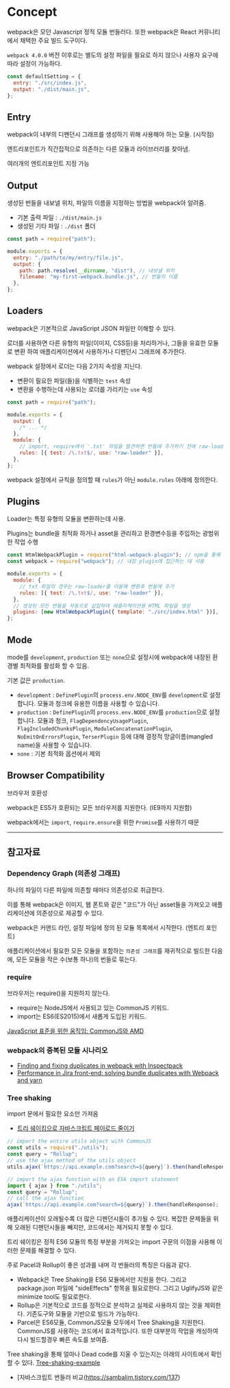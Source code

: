 # Concept

webpack은 모던 Javascript 정적 모듈 번들러다. 또한 webpack은 React 커뮤니티에서 채택한 주요 빌드 도구이다.

`webpack 4.0.0` 버전 이후로는 별도의 설정 파일을 필요로 하지 않으나 사용자 요구에 따라 설정이 가능하다.

```javascript
const defaultSetting = {
  entry: "./src/index.js",
  output: "./dist/main.js",
};
```

## Entry

webpack이 내부의 디펜던시 그래프를 생성하기 위해 사용해야 하는 모듈. (시작점)

엔트리포인트가 직간접적으로 의존하는 다른 모듈과 라이브러리를 찾아냄.

여러개의 엔트리포인트 지정 가능

## Output

생성된 번들을 내보낼 위치, 파일의 이름을 지정하는 방법을 webpack아 알려줌.

- 기본 출력 파일 : `./dist/main.js`
- 생성된 기타 파일 : `./dist` 폴더

```javascript
const path = require("path");

module.exports = {
  entry: "./path/to/my/entry/file.js",
  output: {
    path: path.resolve(__dirname, "dist"), // 내보낼 위치
    filename: "my-first-webpack.bundle.js", // 번들의 이름
  },
};
```

## Loaders

webpack은 기본적으로 JavaScript JSON 파일만 이해할 수 있다.

로더를 사용하면 다른 유형의 파일(이미지, CSS등)을 처리하거나, 그들을 유효한 모듈로 변환 하여 애플리케이션에서 사용하거나 디펜던시 그래프에 추가한다.

webpack 설정에서 로더는 다음 2가지 속성을 지닌다.

- 변환이 필요한 파일(들)을 식별하는 `test` 속성
- 변환을 수행하는데 사용되는 로더를 가리키는 `use` 속성

```javascript
const path = require("path");

module.exports = {
  output: {
    /* ... */
  },
  module: {
    // import, require에서 '.txt' 파일을 발견하면 번들에 추가하기 전에 raw-loader를 사용하여 변환
    rules: [{ test: /\.txt$/, use: "raw-loader" }],
  },
};
```

webpack 설정에서 규칙을 정의할 때 `rules`가 아닌 `module.rules` 아래에 정의한다.

## Plugins

Loader는 특정 유형의 모듈을 변환하는데 사용.

Plugins는 bundle을 최적화 하거나 asset을 관리하고 환경변수등을 주입하는 광범위한 작업 수행

```javascript
const HtmlWebpackPlugin = require("html-webpack-plugin"); // npm을 통해 설치
const webpack = require("webpack"); // 내장 plugin에 접근하는 데 사용

module.exports = {
  module: {
    // txt 파일의 경우는 raw-loader를 이용해 변환후 번들에 추가
    rules: [{ test: /\.txt$/, use: "raw-loader" }],
  },
  // 생성된 모든 번들을 자동으로 삽입하여 애플리케이션용 HTML 파일을 생성
  plugins: [new HtmlWebpackPlugin({ template: "./src/index.html" })],
};
```

## Mode

mode를 `development`, `production` 또는 `none`으로 설정시에 webpack에 내장된 환경별 최적화를 활성화 할 수 있음.

기본 값은 `production`.

- `development` : `DefinePlugin`의 `process.env.NODE_ENV`를 `development`로 설정합니다. 모듈과 청크에 유용한 이름을 사용할 수 있습니다.
- `production` : `DefinePlugin`의 `process.env.NODE_ENV`를 `production`으로 설정합니다. 모듈과 청크, `FlagDependencyUsagePlugin`, `FlagIncludedChunksPlugin`, `ModuleConcatenationPlugin`, `NoEmitOnErrorsPlugin`, `TerserPlugin` 등에 대해 결정적 망글이름(mangled name)을 사용할 수 있습니다.
- `none` : 기본 최적화 옵션에서 제외

## Browser Compatibility

브라우저 호환성

webpack은 ES5가 호환되는 모든 브라우저를 지원한다. (IE9까지 지원함)

webpack에서는 `import`, `require.ensure`을 위한 `Promise`를 사용하기 때문

---

## 참고자료

### Dependency Graph (의존성 그래프)

하나의 파일이 다른 파일에 의존할 때마다 의존성으로 취급한다.

이를 통해 webpack은 이미지, 웹 폰트와 같은 "코드"가 아닌 asset들을 가져오고 애플리케이션에 의존성으로 제공할 수 있다.

webpack은 커맨드 라인, 설정 파일에 정의 된 모듈 목록에서 시작한다. (엔트리 포인트)

애플리케이션에서 필요한 모든 모듈을 포함하는 `의존성 그래프`를 재귀적으로 빌드한 다음에, 모든 모듈을 작은 수(보통 하나)의 번들로 묶는다.

### require

브라우저는 require()을 지원하지 않는다.

- require는 NodeJS에서 사용되고 있는 CommonJS 키워드.
- import는 ES6(ES2015)에서 새롭게 도입된 키워드.

[JavaScript 표준을 위한 움직임: CommonJS와 AMD](https://d2.naver.com/helloworld/12864)

### webpack의 중복된 모듈 시나리오

- [Finding and fixing duplicates in webpack with Inspectpack](https://formidable.com/blog/2018/finding-webpack-duplicates-with-inspectpack-plugin/)
- [Performance in Jira front-end: solving bundle duplicates with Webpack and yarn](https://www.atlassian.com/engineering/performance-in-jira-front-end-solving-bundle-duplicates-with-webpack-and-yarn)

### Tree shaking

import 문에서 필요한 요소만 가져옴

- [트리 쉐이킹으로 자바스크립트 페이로드 줄이기](https://ui.toast.com/weekly-pick/ko_20180716)

```javascript
// import the entire utils object with CommonJS
const utils = require("./utils");
const query = "Rollup";
// use the ajax method of the utils object
utils.ajax(`https://api.example.com?search=${query}`).then(handleResponse);
```

```javascript
// import the ajax function with an ES6 import statement
import { ajax } from "./utils";
const query = "Rollup";
// call the ajax function
ajax(`https://api.example.com?search=${query}`).then(handleResponse);
```

애플리케이션이 오래될수록 더 많은 디펜던시들이 추가될 수 있다. 복잡한 문제들을 위해 오래된 디펜던시들을 빼지만, 코드에서는 제거되지 못할 수 있다.

트리 쉐이킹은 정적 ES6 모듈의 특정 부분을 가져오는 import 구문의 이점을 사용해 이러한 문제를 해결할 수 있다.

주로 Pacel과 Rollup이 좋은 성과를 내며 각 번들러의 특징은 다음과 같다.

- Webpack은 Tree Shaking을 ES6 모듈에서만 지원을 한다. 그리고 package.json 파일에 "sideEffects" 항목을 필요로한다. 그리고 UglifyJS와 같은 minimize tool도 필요로한다.
- Rollup은 기본적으로 코드를 정적으로 분석하고 실제로 사용하지 않는 것을 제외한다. 기존도구와 모듈을 기반으로 빌드가 가능하다.
- Parcel은 ES6모듈, CommonJS모듈 모두에서 Tree Shaking을 지원한다. CommonJS를 사용하는 코드에서 효과적입니다. 또한 대부분의 작업을 캐싱하여 다시 빌드할경우 빠른 속도를 보여줌.

Tree shaking을 통해 얼마나 Dead code를 지울 수 있는지는 아래의 사이트에서 확인할 수 있다. [Tree-shaking-example](https://github.com/mischnic/tree-shaking-example)

- [자바스크립트 번들러 비교(https://sambalim.tistory.com/137)

